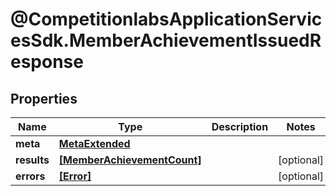 # @CompetitionlabsApplicationServicesSdk.MemberAchievementIssuedResponse

## Properties

Name | Type | Description | Notes
------------ | ------------- | ------------- | -------------
**meta** | [**MetaExtended**](MetaExtended.md) |  | 
**results** | [**[MemberAchievementCount]**](MemberAchievementCount.md) |  | [optional] 
**errors** | [**[Error]**](Error.md) |  | [optional] 


